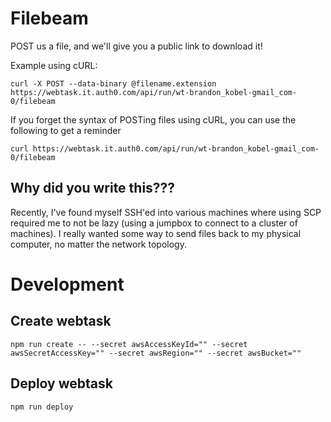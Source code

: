 # Filebeam

POST us a file, and we'll give you a public link to download it!


Example using cURL:

`curl -X POST --data-binary @filename.extension https://webtask.it.auth0.com/api/run/wt-brandon_kobel-gmail_com-0/filebeam`


If you forget the syntax of POSTing files using cURL, you can use the following to get a reminder

`curl https://webtask.it.auth0.com/api/run/wt-brandon_kobel-gmail_com-0/filebeam`

## Why did you write this???

Recently, I've found myself SSH'ed into various machines where using SCP required me to not be lazy (using a jumpbox to connect to a cluster of machines). I really wanted some way to send files back to my physical computer, no matter the network topology.

# Development

## Create webtask
`npm run create -- --secret awsAccessKeyId="" --secret awsSecretAccessKey="" --secret awsRegion="" --secret awsBucket=""`

## Deploy webtask
`npm run deploy`

